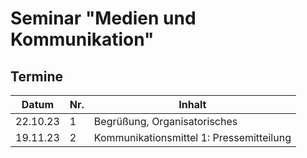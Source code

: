 # Seminar "Medien und Kommunikation"
## Termine

Datum | Nr. | Inhalt
--- | --- | ---
22.10.23 | 1 | Begrüßung, Organisatorisches
19.11.23 | 2 | Kommunikationsmittel 1: Pressemitteilung
